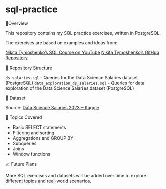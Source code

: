 # sql-practice
📘Overview

This repository contains my SQL practice exercises, written in PostgreSQL.

The exercises are based on examples and ideas from:

[Nikita Tymoshenko’s SQL Course on YouTube](https://www.youtube.com/watch?v=HkT_VrzbXZQ)
[Nikita Tymoshenko’s GitHub Repository](https://github.com/Youtube-NikitaTymoshenko/sql-course/tree/main)

📂 Repository Structure

`ds_salaries.sql` - Queries for the Data Science Salaries dataset (PostgreSQL)
`data_exploration_ds_salaries.sql` - Queries for data exploration of the Data Science Salaries dataset (PostgreSQL)

🧠 Dataset

Source: [Data Science Salaries 2023 – Kaggle](https://www.kaggle.com/datasets/arnabchaki/data-science-salaries-2023)

🧩 Topics Covered

- Basic SELECT statements
- Filtering and sorting
- Aggregations and GROUP BY
- Subqueries
- Joins
- Window functions

📈 Future Plans

More SQL exercises and datasets will be added over time to explore different topics and real-world scenarios.
